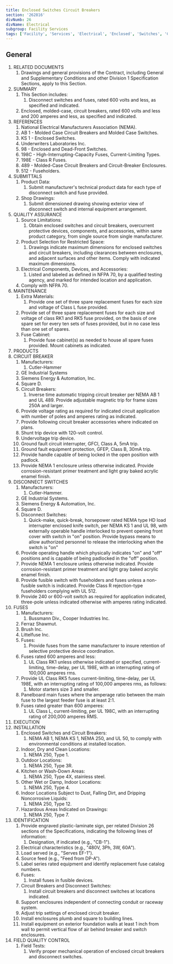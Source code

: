 ```yaml
---
title: Enclosed Switches Circuit Breakers
section: '262816'
divNumb: 26
divName: Electrical
subgroup: Facility Services
tags: ['Facility', 'Services', 'Electrical', 'Enclosed', 'Switches', 'Circuit', 'Breakers']
---
```



## General

1. RELATED DOCUMENTS
   1. Drawings and general provisions of the Contract, including General and Supplementary Conditions and other Division 1 Specification Sections, apply to this Section.
1. SUMMARY
   1. This Section includes:
      1. Disconnect switches and fuses, rated 600 volts and less, as specified and indicated.
   1. Enclosed, molded-case, circuit breakers, rated 600 volts and less and 200 amperes and less, as specified and indicated.
1. REFERENCES
   1. National Electrical Manufacturers Association (NEMA).
   1. AB 1 - Molded Case Circuit Breakers and Molded Case Switches.
   1. KS 1 - Enclosed Switches.
   1. Underwriters Laboratories Inc.
   1. 98 - Enclosed and Dead-Front Switches.
   1. 198C - High-Interrupting-Capacity Fuses, Current-Limiting Types.
   1. 198E - Class R Fuses.
   1. 489 - Molded-Case Circuit Breakers and Circuit-Breaker Enclosures.
   1. 512 - Fuseholders.
1. SUBMITTALS
   1. Product Data:
      1. Submit manufacturer's technical product data for each type of disconnect switch and fuse provided.
   1. Shop Drawings:
      1. Submit dimensioned drawing showing exterior view of disconnect switch and internal equipment arrangement.
1. QUALITY ASSURANCE
   1. Source Limitations:
      1. Obtain enclosed switches and circuit breakers, overcurrent protective devices, components, and accessories, within same product category, from single source from single manufacturer.
   1. Product Selection for Restricted Space:
      1. Drawings indicate maximum dimensions for enclosed switches and circuit breakers, including clearances between enclosures, and adjacent surfaces and other items. Comply with indicated maximum dimensions.
   1. Electrical Components, Devices, and Accessories:
      1. Listed and labeled as defined in NFPA 70, by a qualified testing agency, and marked for intended location and application.
   1. Comply with NFPA 70.
1. MAINTENANCE
   1. Extra Materials:
      1. Provide one set of three spare replacement fuses for each size and voltage of Class L fuse provided.
   1. Provide set of three spare replacement fuses for each size and voltage of class RK1 and RK5 fuse provided, on the basis of one spare set for every ten sets of fuses provided, but in no case less than one set of spares.
   1. Fuse Cabinet:
      1. Provide fuse cabinet(s) as needed to house all spare fuses provided. Mount cabinets as indicated.
1. PRODUCTS
1. CIRCUIT BREAKER
   1. Manufacturers:
      1. Cutler-Hammer
   1. GE Industrial Systems
   1. Siemens Energy & Automation, Inc. 
   1. Square D.
   1. Circuit Breakers:
      1. Inverse time automatic tripping circuit breaker per NEMA AB 1 and UL 489. Provide adjustable magnetic trip for frame sizes 250A and larger.
   1. Provide voltage rating as required for indicated circuit application with number of poles and amperes rating as indicated.
   1. Provide following circuit breaker accessories where indicated on plans.
   1. Shunt trip device with 120-volt control.
   1. Undervoltage trip device.
   1. Ground fault circuit interrupter, GFCI, Class A, 5mA trip. 
   1. Ground fault equipment protection, GFEP, Class B, 30mA trip.
   1. Provide handle capable of being locked in the open position with padlock.
   1. Provide NEMA 1 enclosure unless otherwise indicated. Provide corrosion-resistant primer treatment and light gray baked acrylic enamel finish.
1. DISCONNECT SWITCHES
   1. Manufacturers:
      1. Cutler-Hammer.
   1. GE Industrial Systems.
   1. Siemens Energy & Automation, Inc. 
   1. Square D.
   1. Disconnect Switches:
      1. Quick-make, quick-break, horsepower rated NEMA type HD load interrupter enclosed knife switch, per NEMA KS 1 and UL 98, with externally operable handle interlocked to prevent opening front cover with switch in "on" position. Provide bypass means to allow authorized personnel to release the interlocking when the switch is "on"
   1. Provide operating handle which physically indicates "on" and "off" positions and is capable of being padlocked in the "off" position. 
   1. Provide NEMA 1 enclosure unless otherwise indicated. Provide corrosion-resistant primer treatment and light gray baked acrylic enamel finish. 
   1. Provide fusible switch with fuseholders and fuses unless a non-fusible switch is indicated. Provide Class R rejection-type fuseholders complying with UL 512. 
   1. Provide 240 or 600-volt switch as required for application indicated, three-pole unless indicated otherwise with amperes rating indicated. 
1. FUSES
   1. Manufacturers:
      1. Bussmann Div., Cooper Industries Inc. 
   1. Ferraz Shawmut.
   1. Brush Inc.
   1. Littelfuse Inc.
   1. Fuses:
      1. Provide fuses from the same manufacturer to insure retention of selective protective device coordination. 
   1. Fuses rated 600 amperes and less:
      1. UL Class RK1 unless otherwise indicated or specified, current-limiting, time-delay, per UL 198E, with an interrupting rating of 100,000 amperes rms. 
   1. Provide UL Class RK5 fuses current-limiting, time-delay, per UL 198E, with an interrupting rating of 100,000 amperes rms, as follows:
      1. Motor starters size 3 and smaller.
   1. Panelboard main fuses where the amperage ratio between the main fuse to the largest feeder fuse is at least 2:1.
   1. Fuses rated greater than 600 amperes:
      1. UL Class L, current-limiting, per UL 198C, with an interrupting rating of 200,000 amperes RMS.
1. EXECUTION
1. INSTALLATION
   1. Enclosed Switches and Circuit Breakers:
      1. NEMA AB 1, NEMA KS 1, NEMA 250, and UL 50, to comply with environmental conditions at installed location.
   1. Indoor, Dry and Clean Locations:
      1. NEMA 250, Type 1.
   1. Outdoor Locations:
      1. NEMA 250, Type 3R.
   1. Kitchen or Wash-Down Areas:
      1. NEMA 250, Type 4X, stainless steel.
   1. Other Wet or Damp, Indoor Locations:
      1. NEMA 250, Type 4.
   1. Indoor Locations Subject to Dust, Falling Dirt, and Dripping Noncorrosive Liquids:
      1. NEMA 250, Type 12.
   1. Hazardous Areas Indicated on Drawings:
      1. NEMA 250, Type 7.
1. IDENTIFICATION
   1. Provide engraved plastic-laminate sign, per related Division 26 sections of the Specifications, indicating the following lines of information:
      1. Designation, if indicated (e.g., "CB-1"). 
   1. Electrical characteristics (e.g., "480V, 3Ph, 3W, 60A"). 
   1. Load served (e.g., "Serves EF-1"). 
   1. Source feed (e.g., "Feed from DP-A").
   1. Label series rated equipment and identify replacement fuse catalog numbers.
   1. Fuses:
      1. Install fuses in fusible devices. 
   1. Circuit Breakers and Disconnect Switches:
      1. Install circuit breakers and disconnect switches at locations indicated. 
   1. Support enclosures independent of connecting conduit or raceway system. 
   1. Adjust trip settings of enclosed circuit breaker. 
   1. Install enclosures plumb and square to building lines. 
   1. Install equipment on exterior foundation walls at least 1 inch from wall to permit vertical flow of air behind breaker and switch enclosures. 
1. FIELD QUALITY CONTROL
   1. Field Tests:
      1. Verify proper mechanical operation of enclosed circuit breakers and disconnect switches.

